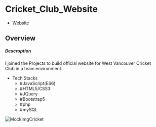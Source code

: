 # Cricket_Club_Website
- [Website](http://www.westvancouvercricketclub.ca/)
## Overview
##### Descroption
I joined the Projects to build official website for West Vancouver Cricket Club in a team environment.
  - Tech Stacks
    -  #JavaScript(ES6)
    -  #HTML5/CSS3
    -  #JQuery
    -  #Bootstrap5
    -  #php
    -  #mySQL

![MockImgCricket](https://user-images.githubusercontent.com/58486430/111861086-d74fb180-8908-11eb-8b7c-8e5575e3618d.png)

